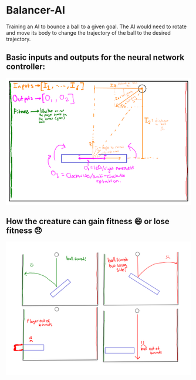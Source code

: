 # Balancer-AI
Training an AI to bounce a ball to a given goal. The AI would need to rotate and move its body to change the trajectory of the ball to the desired trajectory.

## Basic inputs and outputs for the neural network controller:
<p align="center">
<img src='game.png' alt="Game plan" width="800px">
</p>

## How the creature can gain fitness :smile: or lose fitness :disappointed:
<p align="center">
<img src='Plan.png' alt="How the player can die" width="850px">
</p>